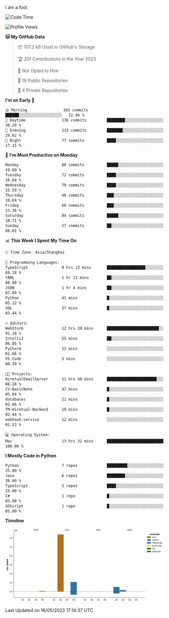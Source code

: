 I am a fool.

<!--START_SECTION:waka-->
![Code Time](http://img.shields.io/badge/Code%20Time-400%20hrs%201%20min-blue)

![Profile Views](http://img.shields.io/badge/Profile%20Views-2-blue)

**🐱 My GitHub Data** 

> 📦 107.2 kB Used in GitHub's Storage 
 > 
> 🏆 201 Contributions in the Year 2023
 > 
> 🚫 Not Opted to Hire
 > 
> 📜 19 Public Repositories 
 > 
> 🔑 4 Private Repositories 
 > 
**I'm an Early 🐤** 

```text
🌞 Morning                103 commits         ██████░░░░░░░░░░░░░░░░░░░   22.94 % 
🌆 Daytime                136 commits         ████████░░░░░░░░░░░░░░░░░   30.29 % 
🌃 Evening                133 commits         ███████░░░░░░░░░░░░░░░░░░   29.62 % 
🌙 Night                  77 commits          ████░░░░░░░░░░░░░░░░░░░░░   17.15 % 
```
📅 **I'm Most Productive on Monday** 

```text
Monday                   88 commits          █████░░░░░░░░░░░░░░░░░░░░   19.60 % 
Tuesday                  72 commits          ████░░░░░░░░░░░░░░░░░░░░░   16.04 % 
Wednesday                70 commits          ████░░░░░░░░░░░░░░░░░░░░░   15.59 % 
Thursday                 48 commits          ███░░░░░░░░░░░░░░░░░░░░░░   10.69 % 
Friday                   60 commits          ███░░░░░░░░░░░░░░░░░░░░░░   13.36 % 
Saturday                 84 commits          █████░░░░░░░░░░░░░░░░░░░░   18.71 % 
Sunday                   27 commits          ██░░░░░░░░░░░░░░░░░░░░░░░   06.01 % 
```


📊 **This Week I Spent My Time On** 

```text
🕑︎ Time Zone: Asia/Shanghai

💬 Programming Languages: 
TypeScript               9 hrs 13 mins       █████████████████░░░░░░░░   68.18 % 
YAML                     1 hr 12 mins        ██░░░░░░░░░░░░░░░░░░░░░░░   08.88 % 
JSON                     1 hr 4 mins         ██░░░░░░░░░░░░░░░░░░░░░░░   07.89 % 
Python                   41 mins             █░░░░░░░░░░░░░░░░░░░░░░░░   05.12 % 
SQL                      27 mins             █░░░░░░░░░░░░░░░░░░░░░░░░   03.44 % 

🔥 Editors: 
WebStorm                 12 hrs 20 mins      ███████████████████████░░   91.10 % 
IntelliJ                 55 mins             ██░░░░░░░░░░░░░░░░░░░░░░░   06.85 % 
PyCharm                  13 mins             ░░░░░░░░░░░░░░░░░░░░░░░░░   01.66 % 
VS Code                  3 mins              ░░░░░░░░░░░░░░░░░░░░░░░░░   00.39 % 

🐱‍💻 Projects: 
HiretualEmailServer      11 hrs 40 mins      ██████████████████████░░░   86.28 % 
CV-BasicNote             47 mins             █░░░░░░░░░░░░░░░░░░░░░░░░   05.84 % 
databases                21 mins             █░░░░░░░░░░░░░░░░░░░░░░░░   02.66 % 
TM-Hiretual-Backend      19 mins             █░░░░░░░░░░░░░░░░░░░░░░░░   02.44 % 
webhook-service          12 mins             ░░░░░░░░░░░░░░░░░░░░░░░░░   01.53 % 

💻 Operating System: 
Mac                      13 hrs 32 mins      █████████████████████████   100.00 % 
```

**I Mostly Code in Python** 

```text
Python                   7 repos             █████████░░░░░░░░░░░░░░░░   35.00 % 
Java                     6 repos             ████████░░░░░░░░░░░░░░░░░   30.00 % 
TypeScript               3 repos             ████░░░░░░░░░░░░░░░░░░░░░   15.00 % 
C#                       1 repo              █░░░░░░░░░░░░░░░░░░░░░░░░   05.00 % 
GDScript                 1 repo              █░░░░░░░░░░░░░░░░░░░░░░░░   05.00 % 
```



**Timeline**

![Lines of Code chart](https://raw.githubusercontent.com/VeejaLiu/VeejaLiu/master/assets/bar_graph.png)


 Last Updated on 16/05/2023 17:14:37 UTC
<!--END_SECTION:waka-->
